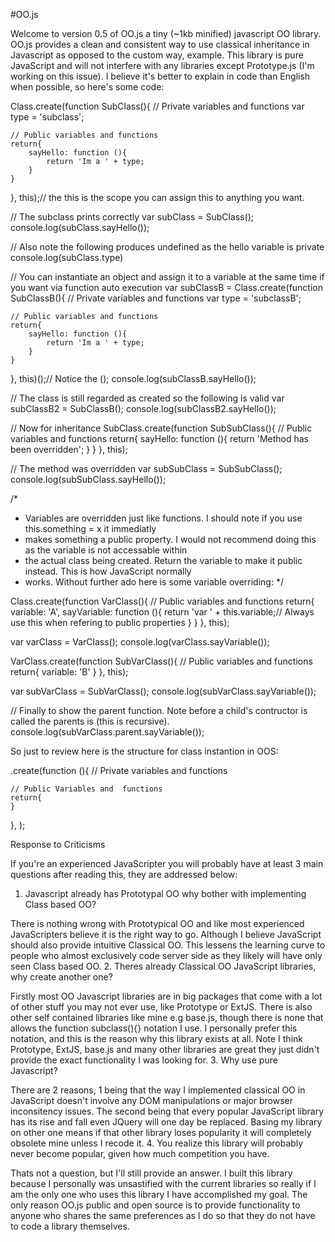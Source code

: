 #OO.js

Welcome to version 0.5 of OO.js a tiny (~1kb minified) javascript OO library. OO.js provides a clean and consistent way to use classical inheritance in Javascript as opposed to the custom way, example. This library is pure JavaScript and will not interfere with any libraries except Prototype.js (I'm working on this issue). I believe it's better to explain in code than English when possible, so here's some code:


Class.create(function SubClass(){
    // Private variables and functions
    var type = 'subclass';
	
    // Public variables and functions
    return{
        sayHello: function (){
    	    return 'Im a ' + type;
        }
    }
}, this);// the this is the scope you can assign this to anything you want.

// The subclass prints correctly
var subClass = SubClass();
console.log(subClass.sayHello());

// Also note the following produces undefined as the hello variable is private
console.log(subClass.type)

// You can instantiate an object and assign it to a variable at the same time if you want via function auto execution
var subClassB = Class.create(function SubClassB(){
    // Private variables and functions
    var type = 'subclassB';
	
    // Public variables and functions
    return{
        sayHello: function (){
    	    return 'Im a ' + type;
        }
    }
}, this)();// Notice the ();
console.log(subClassB.sayHello());

// The class is still regarded as created so the following is valid
var subClassB2 = SubClassB();
console.log(subClassB2.sayHello());

// Now for inheritance
SubClass.create(function SubSubClass(){
    // Public variables and functions
    return{
        sayHello: function (){
    	    return 'Method has been overridden';
        }
    }
}, this);

// The method was overridden
var subSubClass = SubSubClass();
console.log(subSubClass.sayHello());

/*
 * Variables are overridden just like functions. I should note if you use this.something = x it immediatly
 * makes something a public property. I would not recommend doing this as the variable is not accessable within
 * the actual class being created. Return the variable to make it public instead. This is how JavaScript normally
 * works. Without further ado here is some variable overriding:
 */

Class.create(function VarClass(){
    // Public variables and functions
    return{
        variable: 'A',
        sayVariable: function (){
    	    return 'var ' + this.variable;// Always use this when refering to public properties
        }
    }
}, this);

var varClass = VarClass();
console.log(varClass.sayVariable());

VarClass.create(function SubVarClass(){
    // Public variables and functions
    return{
        variable: 'B'
    }
}, this);

var subVarClass = SubVarClass();
console.log(subVarClass.sayVariable());

// Finally to show the parent function. Note before a child's contructor is called the parents is (this is recursive).
console.log(subVarClass.parent.sayVariable());
		

So just to review here is the structure for class instantion in OOS:


<Parent>.create(function <Child>(){
    // Private variables and functions
	
    // Public Variables and  functions
    return{
    }
}, <Scope>);
		

Response to Criticisms

If you're an experienced JavaScripter you will probably have at least 3 main questions after reading this, they are addressed below:
1. Javascript already has Prototypal OO why bother with implementing Class based OO?

There is nothing wrong with Prototypical OO and like most experienced JavaScripters believe it is the right way to go. Although I believe JavaScript should also provide intuitive Classical OO. This lessens the learning curve to people who almost exclusively code server side as they likely will have only seen Class based OO.
2. Theres already Classical OO JavaScript libraries, why create another one?

Firstly most OO Javascript libraries are in big packages that come with a lot of other stuff you may not ever use, like Prototype or ExtJS. There is also other self contained libraries like mine e.g base.js, though there is none that allows the function subclass(){} notation I use. I personally prefer this notation, and this is the reason why this library exists at all. Note I think Prototype, ExtJS, base.js and many other libraries are great they just didn't provide the exact functionality I was looking for.
3. Why use pure Javascript?

There are 2 reasons, 1 being that the way I implemented classical OO in JavaScript doesn't involve any DOM manipulations or major browser inconsitency issues. The second being that every popular JavaScript library has its rise and fall even JQuery will one day be replaced. Basing my library on other one means if that other library loses popularity it will completely obsolete mine unless I recode it.
4. You realize this library will probably never become popular, given how much competition you have.

Thats not a question, but I'll still provide an answer. I built this library because I personally was unsastified with the current libraries so really if I am the only one who uses this library I have accomplished my goal. The only reason OO.js public and open source is to provide functionality to anyone who shares the same preferences as I do so that they do not have to code a library themselves. 

